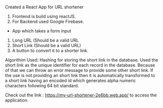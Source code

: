 Created a React App for URL shortener

1. Frontend is build using reactJS.
2. For Backend used Google Firebase.

* App which takes a form input
1. Long URL (Should be a valid URL
2. Short Link (Should be a valid URL)
3. A button to convert it to a shorter link.

Algorithim Used:
Hashing for storing the short link in the database. Used the short link as the unique identifier for each record in the database.
Because of that we can throw an error message to provide some other short link. If the use is not providing an short link then
it is automatically transformed to a short link having an encoded id which generates alpha numeric characters following 64 bit standard.


Check out the link : https://my-url-shortener-2e6bb.web.app/ to access the application.
